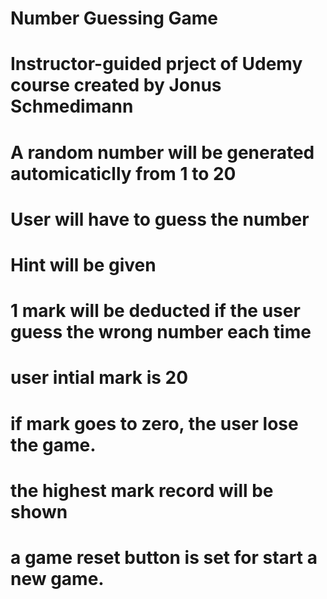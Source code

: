 # Number Guessing Game
# Instructor-guided prject of Udemy course created by Jonus Schmedimann
# A random number will be generated automicaticlly from 1 to 20
# User will have to guess the number
# Hint will be given
# 1 mark will be deducted if the user guess the wrong number each time
# user intial mark is 20
# if mark goes to zero, the user lose the game.
# the highest mark record will be shown
# a game reset button is set for start a new game.
